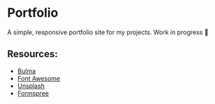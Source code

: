 # Portfolio

A simple, responsive portfolio site for my projects. Work in progress :construction:

## Resources:

* [Bulma](http://bulma.io/)
* [Font Awesome](http://fontawesome.io/icons/)
* [Unsplash](https://unsplash.com/)
* [Formspree](https://formspree.io/)
